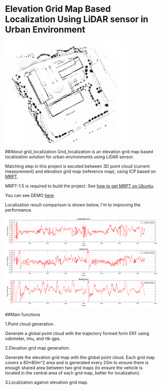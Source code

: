 # Elevation Grid Map Based Localization Using LiDAR sensor in Urban Environment

![Screenshot](/Screenshot.png)

##About grid_localization
Grid_localization is an elevation grid map based localization solution for urban environments using LiDAR sensor.

Matching step in this project is excuted between 3D point cloud (current measurement) and elevation grid map (reference map), using ICP based on [MRPT](https://www.mrpt.org/).

MRPT-1.5 is required to build the project. See [how to get MRPT on Ubuntu](https://www.mrpt.org/MRPT_in_GNU/Linux_repositories).

You can see DEMO [here](https://www.youtube.com/watch?v=GNgIDupisc4&t=).

Localization result comparison is shown below, I'm to improving the performance.

<img src="./result_image/20170920_0.05.png"/>  




##Main functions

1.Point cloud generation.

Generate a global point cloud with the trajectory formed form EKF using odometer, imu, and rtk-gps.

2.Elevation grid map generation.

Generate the elevation grid map with the global point cloud. Each grid map covers a 80*80m^2 area and is generated every 20m to ensure there is enough shared area between two grid maps (to ensure the vehicle is located in the central area of each grid map, better for localization).

3.Localization against elevation grid map.


